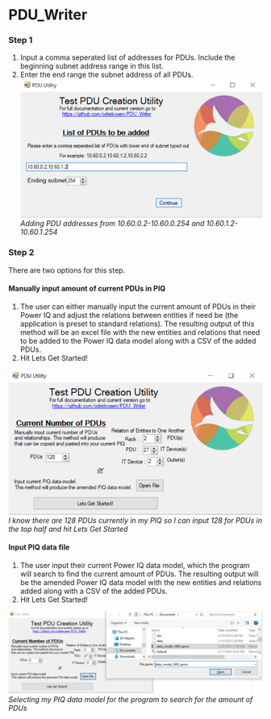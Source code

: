 # PDU_Writer

### Step 1
1) Input a comma seperated list of addresses for PDUs. Include the beginning subnet address range in this list.
2) Enter the end range the subnet address of all PDUs.
![PDU_Writer](/Images/intro.png)
*Adding PDU addresses from 10.60.0.2-10.60.0.254 and 10.60.1.2-10.60.1.254*



### Step 2
There are two options for this step. 
#### Manually input amount of current PDUs in PIQ
1) The user can either manually input the current amount of PDUs in their Power IQ and adjust the relations between entities if need be (the application is preset to standard relations). The resulting output of this method will be an excel file with the new entities and relations that need to be added to the Power IQ data model along with a CSV of the added PDUs. 
2) Hit Lets Get Started!

![Step 2](/Images/step1.png)
*I know there are 128 PDUs currently in my PIQ so I can input 128 for PDUs in the top half and hit Lets Get Started*

#### Input PIQ data file
1) The user input their current Power IQ data model, which the program will search to find the current amount of PDUs. The resulting output will be the amended Power IQ data model with the new entities and relations added along with a CSV of the added PDUs. 
2) Hit Lets Get Started!

![Step 2](/Images/step2.png)
*Selecting my PIQ data model for the program to search for the amount of PDUs*
